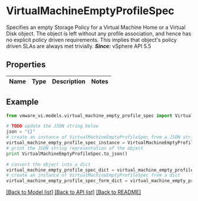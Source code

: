 # VirtualMachineEmptyProfileSpec

Specifies an empty Storage Policy for a Virtual Machine Home or a Virtual Disk object.  The object is left without any profile association, and hence has no explicit policy driven requirements. This implies that object's policy driven SLAs are always met trivially.  ***Since:*** vSphere API 5.5 

## Properties
Name | Type | Description | Notes
------------ | ------------- | ------------- | -------------

## Example

```python
from vmware_vi.models.virtual_machine_empty_profile_spec import VirtualMachineEmptyProfileSpec

# TODO update the JSON string below
json = "{}"
# create an instance of VirtualMachineEmptyProfileSpec from a JSON string
virtual_machine_empty_profile_spec_instance = VirtualMachineEmptyProfileSpec.from_json(json)
# print the JSON string representation of the object
print VirtualMachineEmptyProfileSpec.to_json()

# convert the object into a dict
virtual_machine_empty_profile_spec_dict = virtual_machine_empty_profile_spec_instance.to_dict()
# create an instance of VirtualMachineEmptyProfileSpec from a dict
virtual_machine_empty_profile_spec_form_dict = virtual_machine_empty_profile_spec.from_dict(virtual_machine_empty_profile_spec_dict)
```
[[Back to Model list]](../README.md#documentation-for-models) [[Back to API list]](../README.md#documentation-for-api-endpoints) [[Back to README]](../README.md)


